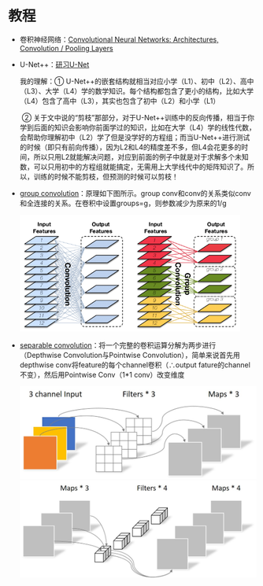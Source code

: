 # 教程

- 卷积神经网络：[Convolutional Neural Networks: Architectures, Convolution / Pooling Layers](https://cs231n.github.io/convolutional-networks/)

- U-Net++：[研习U-Net](https://zhuanlan.zhihu.com/p/44958351)

    我的理解：① U-Net++的嵌套结构就相当对应小学（L1）、初中（L2）、高中（L3）、大学（L4）学的数学知识。每个结构都包含了更小的结构，比如大学（L4）包含了高中（L3），其实也包含了初中（L2）和小学（L1）

    ​				② 关于文中说的“剪枝”那部分，对于U-Net++训练中的反向传播，相当于你学到后面的知识会影响你前面学过的知识，比如在大学（L4）学的线性代数，会帮助你理解初中（L2）学了但是没学好的方程组；而当U-Net++进行测试的时候（即只有前向传播），因为L2和L4的精度差不多，但L4会花更多的时间，所以只用L2就能解决问题，对应到前面的例子中就是对于求解多个未知数，可以只用初中的方程组就能搞定，无需用上大学线代中的矩阵知识了。所以，训练的时候不能剪枝，但预测的时候可以剪枝！

- [group convolution](https://zhuanlan.zhihu.com/p/65377955)：原理如下图所示。group conv和conv的关系类似conv和全连接的关系。在卷积中设置groups=g，则参数减少为原来的1/g

  <img src="images/image-20211005215915358.png" alt="image-20211005215915358" style="zoom:67%;" />

- [separable convolution](https://yinguobing.com/separable-convolution/)：将一个完整的卷积运算分解为两步进行（Depthwise Convolution与Pointwise Convolution），简单来说首先用depthwise conv将feature的每个channel卷积（∴output fature的channel不变），然后用Pointwise Conv（1*1 conv）改变维度

  <img src="images/image-20211005220006070.png" alt="image-20211005220006070" style="zoom:50%;" />

  <img src="images/image-20211005220014114.png" alt="image-20211005220014114" style="zoom:50%;" />